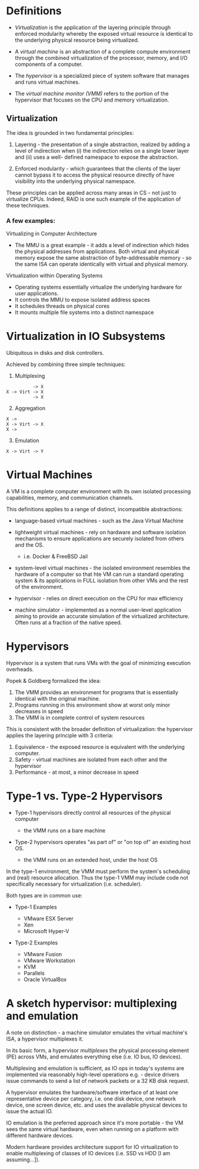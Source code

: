 # Definitions

* *Virtualization* is the application of the layering principle through enforced modularity
whereby the exposed virtual resource is identical to the underlying physical resource
being virtualized.

* A *virtual machine* is an abstraction of a complete compute environment through
the combined virtualization of the processor, memory, and I/O components of a
computer.

* The *hypervisor* is a specialized piece of system software that manages and runs
virtual machines.

* The *virtual machine monitor (VMM)* refers to the portion of the hypervisor that focuses
on the CPU and memory virtualization.

## Virtualization
The idea is grounded in two fundamental principles:

1. Layering - the presentation of a single abstraction, realized by adding a level of
indirection when (i) the indirection relies on a single lower layer and (ii) uses a well-
defined namespace to expose the abstraction.

2. Enforced modularity - which guarantees that the clients of the layer cannot bypass it
to access the physical resource directly of have visibility into the underlying physical
namespace.


These principles can be applied across many areas in CS - not just to virtualize CPUs.
Indeed, RAID is one such example of the application of these techniques.

### A few examples:
Virtualizing in Computer Architecture

* The MMU is a great example - it adds a level of indirection which hides the physical
  addresses from applications. Both virtual and physical memory expose the same abstraction
  of byte-addressable memory - so the same ISA can operate identically with virtual
  and physical memory.
  
Virtualization within Operating Systems

* Operating systems essentially virtualize the underlying hardware for user applications.
* It controls the MMU to expose isolated address spaces
* It schedules threads on physical cores
* It mounts multiple file systems into a distinct namespace

# Virtualization in IO Subsystems
Ubiquitous in disks and disk controllers.

Achieved by combining three simple techniques:

1. Multiplexing
```
          -> X
X -> Virt -> X
          -> X
```
2. Aggregation
```
X -> 
X -> Virt -> X
X -> 
```

3. Emulation
```
X -> Virt -> Y
```


# Virtual Machines
A VM is a complete computer environment with its own isolated processing capabilities,
memory, and communication channels.

This definitions applies to a range of distinct, incompatible abstractions:

* language-based virtual machines - such as the Java Virtual Machine

* lightweight virtual machines - rely on hardware and software isolation mechanisms to
ensure applications are securely isolated from others and the OS.
  - i.e. Docker & FreeBSD Jail

* system-level virtual machines - the isolated environment resembles the hardware of a computer
so that hte VM can run a standard operating system & its applications in FULL isolation
from other VMs and the rest of the environment.


* hypervisor - relies on direct execution on the CPU for max efficiency

* machine simulator - implemented as a normal user-level application aiming to provide an
accurate simulation of the virtualized architecture. Often runs at a fraction of the native
speed.

# Hypervisors
Hypervisor is a system that runs VMs with the goal of minimizing execution overheads.

Popek & Goldberg formalized the idea:

1. The VMM provides an environment for programs that is essentially identical with the
original machine.
2. Programs running in this environment show at worst only minor decreases in speed
3. The VMM is in complete control of system resources


This is consistent with the broader definition of virtualization: the hypervisor applies
the layering principle with 3 criteria:

1. Equivalence - the exposed resource is equivalent with the underlying computer.
2. Safety - virtual machines are isolated from each other and the hypervisor
3. Performance - at most, a minor decrease in speed


# Type-1 vs. Type-2 Hypervisors

* Type-1 hypervisors directly control all resources of the physical computer
  - the VMM runs on a bare machine
 
* Type-2 hypervisors operates "as part of" or "on top of" an existing host OS.
  - the VMM runs on an extended host, under the host OS

In the type-1 environment, the VMM must perform the system's scheduling and (real)
resource allocation. Thus the type-1 VMM may include code not specifically necessary
for virtualization (i.e. scheduler).

Both types are in common use:

* Type-1 Examples
  - VMware ESX Server
  - Xen
  - Microsoft Hyper-V

* Type-2 Examples
  - VMware Fusion
  - VMware Workstation
  - KVM
  - Parallels
  - Oracle VirtualBox
  
# A sketch hypervisor: multiplexing and emulation

A note on distinction - a machine simulator emulates the virtual machine's ISA, a hypervisor
multiplexes it.

In its basic form, a hypervisor *multiplexes* the physical processing element (PE) across
VMs, and emulates everything else (i.e. IO bus, IO devices).

Multiplexing and emulation is sufficient, as IO ops in today's systems are implemented via
reasonably high-level operations e.g. - device drivers issue commands to send a list of
network packets or a 32 KB disk request.


A hypervisor emulates the hardware/software interface of at least one representative device
per category, i.e. one disk device, one network device, one screen device, etc. and
uses the available physical devices to issue the actual IO.

IO emulation is the preferred approach since it's more portable - the VM sees the same
virtual hardware, even when running on a platform with different hardware devices.

Modern hardware provides architecture support for IO virtualization to enable
multiplexing of classes of IO devices (i.e. SSD vs HDD [I am assuming...]).

